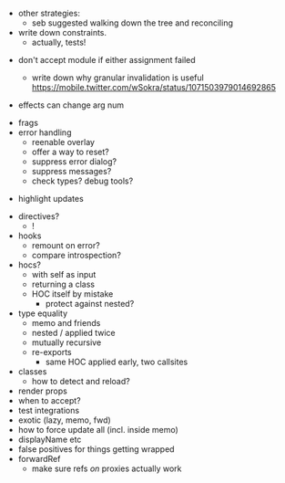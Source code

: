 - other strategies:
  - seb suggested walking down the tree and reconciling
- write down constraints.
  - actually, tests!

* don't accept module if either assignment failed

  - write down why granular invalidation is useful
    https://mobile.twitter.com/wSokra/status/1071503979014692865

- effects can change arg num

* frags
* error handling
  - reenable overlay
  - offer a way to reset?
  - suppress error dialog?
  - suppress messages?
  - check types? debug tools?

- highlight updates

* directives?
  - !
* hooks
  - remount on error?
  - compare introspection?
* hocs?
  - with self as input
  - returning a class
  - HOC itself by mistake
    - protect against nested?
* type equality
  - memo and friends
  - nested / applied twice
  - mutually recursive
  - re-exports
    - same HOC applied early, two callsites
* classes
  - how to detect and reload?
* render props
* when to accept?
* test integrations
* exotic (lazy, memo, fwd)
* how to force update all (incl. inside memo)
* displayName etc
* false positives for things getting wrapped
* forwardRef
  - make sure refs _on_ proxies actually work

